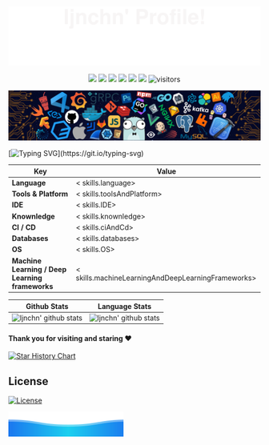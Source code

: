 <!-- banner-top -->

![](assets/svg/banner-top.svg)

<!-- shields -->

<p align="center">
    <a href="https://github.com/<<placeholder> shields.user>/<<placeholder> shields.repo>"><img src="https://img.shields.io/badge/status-updating-2DFF91"></a>
    <!-- <a href="https://github.com/rust-lang/rust"><img src="https://img.shields.io/badge/Rust-^1.74.1-FF2D9B?logo=rust&logoColor=white"></a> -->
    <!-- <a href="https://github.com/python/cpython"><img src="https://img.shields.io/badge/Python-^3.10-FF2D9B?logo=python&logoColor=white"></a> -->
    <!-- <a href="https://github.com/vercel/next.js"><img src="https://img.shields.io/badge/Next.js-^14.0.3-FF2D9B?logo=nextdotjs&logoColor=white"></a> -->
    <!-- <a href="https://github.com/dcurtis/markdown-mark"><img src="https://img.shields.io/badge/Markdwon-mdx-FF2D9B?logo=markdown&logoColor=white"></a> -->
    <a href="https://github.com/<<placeholder> shields.user>/<<placeholder> shields.repo>/graphs/contributors"><img src="https://img.shields.io/github/contributors/<<placeholder> shields.user>/<<placeholder> shields.repo>?style=flat&logo=github&logoColor=white&color=%23F44D40"></a>
    <a href="https://github.com/<<placeholder> shields.user>?tab=followers"><img src="https://img.shields.io/github/followers/<<placeholder> shields.user>?style=flat&logo=github&logoColor=white&color=orange"></a>
    <a href="https://github.com/<<placeholder> shields.user>/<<placeholder> shields.repo>/network/members"><img src="https://img.shields.io/github/forks/<<placeholder> shields.user>/<<placeholder> shields.repo>?style=flat&logo=github&logoColor=white&color=gold"></a>
    <a href="https://github.com/<<placeholder> shields.user>/<<placeholder> shields.repo>/stargazers"><img src="https://img.shields.io/github/stars/<<placeholder> shields.user>?affiliations=OWNER&style=flat&logo=github&logoColor=white&color=%2327C2A0"></a>
    <a href="https://github.com/<<placeholder> shields.user>/<<placeholder> shields.repo>/watchers"><img src="https://img.shields.io/github/watchers/<<placeholder> shields.user>/<<placeholder> shields.repo>?style=flat&logo=github&logoColor=white&color=%233A94EB"></a>
    <img src="https://visitor-badge.laobi.icu/badge?page_id=<<placeholder> shields.user>.<<placeholder> shields.repo>?left_color=white&right_color=%23A54EE0" alt="visitors"/>
</p>

<!-- banner-header -->

![](assets/img/banner-header.png)

<!-- ticker -->   

[![Typing SVG](https://readme-typing-svg.demolab.com?font=Fira+Code&weight=700&size=24&duration=800&pause=1000&center=true&vCenter=true&random=false&width=900&height=66&lines=Hi+there+%F0%9F%91%8B%2C+I+am+ljnchn.;Welcome+to+My+Profile!;Stay+learning%2C+stay+hungry!)](https://git.io/typing-svg)

<!-- skills -->

| Key                                             | Value                                                           |
|-------------------------------------------------|-----------------------------------------------------------------|
| **Language**                                    | <<placeholder> skills.language>                                 |
| **Tools & Platform**                            | <<placeholder> skills.toolsAndPlatform>                         |
| **IDE**                                         | <<placeholder> skills.IDE>                                      |
| **Knownledge**                                  | <<placeholder> skills.knownledge>                               |
| **CI / CD**                                     | <<placeholder> skills.ciAndCd>                                  |
| **Databases**                                   | <<placeholder> skills.databases>                                |
| **OS**                                          | <<placeholder> skills.OS>                                       |
| **Machine Learning / Deep Learning frameworks** | <<placeholder> skills.machineLearningAndDeepLearningFrameworks> |

<!-- card stats -->

| Github Stats                                                                                                                                 | Language Stats                                                                                                                |
|----------------------------------------------------------------------------------------------------------------------------------------------|-------------------------------------------------------------------------------------------------------------------------------|
| ![ljnchn' github stats](https://github-readme-stats.vercel.app/api?username=ljnchn&show_icons=true&theme=algolia&include_all_commits=true) | ![ljnchn' github stats](https://github-readme-stats.vercel.app/api/top-langs/?username=ljnchn&theme=algolia&layout=compact) |

#### Thank you for visiting and staring :heart:

<!-- star history -->

<a href="https://star-history.com/#ljnchn/ljnchn&Date">
  <picture>
    <source media="(prefers-color-scheme: dark)" srcset="https://api.star-history.com/svg?repos=ljnchn/ljnchn&type=Date&theme=dark" />
    <source media="(prefers-color-scheme: light)" srcset="https://api.star-history.com/svg?repos=ljnchn/ljnchn&type=Date" />
    <img alt="Star History Chart" src="https://api.star-history.com/svg?repos=ljnchn/ljnchn&type=Date" />
  </picture>
</a>

<!-- license -->

## License

[![License](https://img.shields.io/badge/License-MIT-%23FF2D55?style=flat&labelColor=%235856D6&color=%23FF2D55)](https://github.com/ljnchn/ljnchn/blob/main/LICENSE)

<!-- banner-bottom -->

![](assets/svg/banner-bottom.svg)
